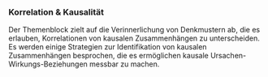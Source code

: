 ### Korrelation & Kausalität
Der Themenblock zielt auf die Verinnerlichung von Denkmustern ab, die es erlauben, Korrelationen von kausalen Zusammenhängen zu unterscheiden. Es werden einige Strategien zur Identifikation von kausalen Zusammenhängen besprochen, die es ermöglichen kausale Ursachen-Wirkungs-Beziehungen messbar zu machen.
